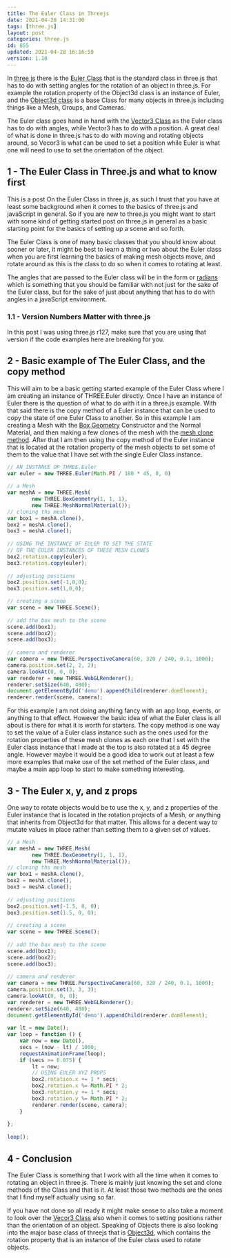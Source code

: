 ```yaml
---
title: The Euler Class in Threejs
date: 2021-04-28 14:31:00
tags: [three.js]
layout: post
categories: three.js
id: 855
updated: 2021-04-28 16:16:59
version: 1.16
---
```


In [three js](https://threejs.org/) there is the [Euler Class](https://threejs.org/docs/#api/en/math/Euler) that is the standard class in three.js that has to do with setting angles for the rotation of an object in three.js. For example the rotation property of the Object3d class is an instance of Euler, and the [Object3d class](/2018/04/23/theejs-object3d/) is a base Class for many objects in three.js including things like a Mesh, Groups, and Cameras.

The Euler class goes hand in hand with the [Vector3 Class](/2018/04/15/threejs-vector3/) as the Euler class has to do with angles, while Vector3 has to do with a position. A great deal of what is done in three.js has to do with moving and rotating objects around, so Vecor3 is what can be used to set a position while Euler is what one will need to use to set the orientation of the object.

<!-- more -->

## 1 - The Euler Class in Three.js and what to know first

This is a post On the Euler Class in three.js, as such I trust that you have at least some background when it comes to the basics of three.js and javaScript in general. So if you are new to three.js you might want to start with some kind of getting started post on three.js in general as a basic starting point for the basics of setting up a scene and so forth.

The Euler Class is one of many basic classes that you should know about sooner or later, it might be best to learn a thing or two about the Euler class when you are first learning the basics of making mesh objects move, and rotate around as this is the class to do so when it comes to rotating at least.

The angles that are passed to the Euler class will be in the form or [radians](https://en.wikipedia.org/wiki/Radian) which is something that you should be familiar with not just for the sake of the Euler class, but for the sake of just about anything that has to do with angles in a javaScript environment.

### 1.1 - Version Numbers Matter with three.js

In this post I was using three.js r127, make sure that you are using that version if the code examples here are breaking for you.

## 2 - Basic example of The Euler Class, and the copy method

This will aim to be a basic getting started example of the Euler Class where I am creating an instance of THREE.Euler directly. Once I have an instance of Euler there is the question of what to do with it in a three.js example. With that said there is the copy method of a Euler instance that can be used to copy the state of one Euler Class to another. So in this example I am creating a Mesh with the [Box Geometry](/2021/04/26/threejs-box-geometry/) Constructor and the Normal Material, and then making a few clones of the mesh with the [mesh clone method](/2019/12/18/threejs-mesh-copy/). After that I am then using the copy method of the Euler instance that is located at the rotation property of the mesh objects to set some of them to the value that I have set with the single Euler Class instance.

```js
// AN INSTANCE OF THREE.Euler
var euler = new THREE.Euler(Math.PI / 180 * 45, 0, 0)
 
// a Mesh
var meshA = new THREE.Mesh(
        new THREE.BoxGeometry(1, 1, 1),
        new THREE.MeshNormalMaterial());
// cloning ths mesh
var box1 = meshA.clone(),
box2 = meshA.clone(),
box3 = meshA.clone();
 
// USING THE INSTANCE OF EULER TO SET THE STATE
// OF THE EULER INSTANCES OF THESE MESH CLONES
box2.rotation.copy(euler);
box3.rotation.copy(euler);
 
// adjusting positions
box2.position.set(-1,0,0);
box3.position.set(1,0,0);

// creating a scene
var scene = new THREE.Scene();
 
// add the box mesh to the scene
scene.add(box1);
scene.add(box2);
scene.add(box3);
 
// camera and renderer
var camera = new THREE.PerspectiveCamera(60, 320 / 240, 0.1, 1000);
camera.position.set(2, 2, 2);
camera.lookAt(0, 0, 0);
var renderer = new THREE.WebGLRenderer();
renderer.setSize(640, 480);
document.getElementById('demo').appendChild(renderer.domElement);
renderer.render(scene, camera);
```

For this example I am not doing anything fancy with an app loop, events, or anything to that effect. However the basic idea of what the Euler class is all about is there for what it is worth for starters. The copy method is one way to set the value of a Euler class instance such as the ones used for the rotation properties of these mesh clones as each one that I set with the Euler class instance that I made at the top is also rotated at a 45 degree angle. However maybe it would be a good idea to work out at least a few more examples that make use of the set method of the Euler class, and maybe a main app loop to start to make something interesting.

## 3 - The Euler x, y, and z props

One way to rotate objects would be to use the x, y, and z properties of the Euler instance that is located in the rotation projects of a Mesh, or anything that inherits from Object3d for that matter. This allows for a decent way to mutate values in place rather than setting them to a given set of values.

```js
// a Mesh
var meshA = new THREE.Mesh(
        new THREE.BoxGeometry(1, 1, 1),
        new THREE.MeshNormalMaterial());
// cloning ths mesh
var box1 = meshA.clone(),
box2 = meshA.clone(),
box3 = meshA.clone();
 
// adjusting positions
box2.position.set(-1.5, 0, 0);
box3.position.set(1.5, 0, 0);
 
// creating a scene
var scene = new THREE.Scene();
 
// add the box mesh to the scene
scene.add(box1);
scene.add(box2);
scene.add(box3);
 
// camera and renderer
var camera = new THREE.PerspectiveCamera(60, 320 / 240, 0.1, 1000);
camera.position.set(3, 3, 3);
camera.lookAt(0, 0, 0);
var renderer = new THREE.WebGLRenderer();
renderer.setSize(640, 480);
document.getElementById('demo').appendChild(renderer.domElement);
 
var lt = new Date();
var loop = function () {
    var now = new Date(),
    secs = (now - lt) / 1000;
    requestAnimationFrame(loop);
    if (secs >= 0.075) {
        lt = now;
        // USING EULER XYZ PROPS
        box2.rotation.x += 1 * secs;
        box2.rotation.x %= Math.PI * 2;
        box3.rotation.y += 1 * secs;
        box3.rotation.y %= Math.PI * 2;
        renderer.render(scene, camera);
    }
 
};
 
loop();
```

## 4 - Conclusion

The Euler Class is something that I work with all the time when it comes to rotating an object in three.js. There is mainly just knowing the set and clone methods of the Class and that is it. At least those two methods are the ones that I find myself actually using so far.

If you have not done so all ready it might make sense to also take a moment to look over the [Vecor3 Class](/2018/04/15/threejs-vector3/) also when it comes to setting positions rather than the orientation of an object. Speaking of Objects there is also looking into the major base class of threejs that is [Object3d](/2018/04/23/theejs-object3d/), which contains the rotation property that is an instance of the Euler class used to rotate objects.

